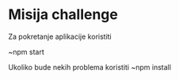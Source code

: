 # Misija challenge

Za pokretanje aplikacije koristiti

~npm start

Ukoliko bude nekih problema koristiti
~npm install
